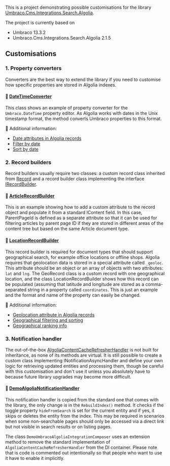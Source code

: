 This is a project demonstrating possible customisations for the library [Umbraco.Cms.Integrations.Search.Algolia](https://docs.umbraco.com/umbraco-dxp/integrations/algolia).

The project is currently based on 

- Umbraco 13.3.2 
- Umbraco.Cms.Integrations.Search.Algolia 2.1.5

## Customisations

### 1. Property converters

Converters are the best way to extend the library if you need to customise how specific properties are stored in Algolia indexes. 

#### 🔗 **[DateTimeConverter](https://github.com/geann/demo-umbraco-algolia-integration/blob/main/DemoUmbracoAlgoliaIntegration/Converters/DateTimeConverter.cs)**

This class shows an example of property converter for the `Umbraco.DateTime` property editor. As Algolia works with dates in the Unix timestamp format, the method converts Umbraco properties to this format.

📖 Additional information:
- [Date attributes in Algolia records](https://www.algolia.com/doc/guides/sending-and-managing-data/prepare-your-data/in-depth/what-is-in-a-record/#dates)
- [Filter by date](https://www.algolia.com/doc/guides/managing-results/refine-results/filtering/how-to/filter-by-attributes/#filter-by-date)
- [Sort by date](https://www.algolia.com/doc/guides/managing-results/refine-results/sorting/how-to/sort-an-index-by-date/)


### 2. Record builders

Record builders usually require two classes: a custom record class inherited from [Record](https://github.com/umbraco/Umbraco.Cms.Integrations/blob/main/src/Umbraco.Cms.Integrations.Search.Algolia/Models/Record.cs) and a record builder class implementing the interface [IRecordBuilder<TContentType>](https://github.com/umbraco/Umbraco.Cms.Integrations/blob/main/src/Umbraco.Cms.Integrations.Search.Algolia/Builders/IRecordBuilder.cs).

#### 🔗 **[ArticleRecordBuilder](https://github.com/geann/demo-umbraco-algolia-integration/blob/main/DemoUmbracoAlgoliaIntegration/Builders/ArticleRecordBuilder.cs)**

This is an example showing how to add a custom attribute to the record object and populate it from a standard IContent field. In this case, ParentPageId is defined as a separate attribute so that it can be used for filtering articles by parent page ID if they are stored in different areas of the content tree but based on the same Article document type.

#### 🔗 **[LocationRecordBuilder](https://github.com/geann/demo-umbraco-algolia-integration/blob/main/DemoUmbracoAlgoliaIntegration/Builders/LocationRecordBuilder.cs)**

This record builder is required for document types that should support geographical search, for example office locations or offline shops. Algolia requires that geolocation data is stored in a special attribute called `_geoloc`. This attribute should be an object or an array of objects with two attributes: `lat` and `lng`. The GeoRecord class is a custom record with one geographical location, and the class LocationRecordBuilder shows how this record can be populated (assuming that latitude and longitude are stored as a comma-separated string in a property called `coordinates`. This is just an example and the format and name of the property can easily be changed.   

📖 Additional information:
- [Geolocation attribute in Algolia records](https://www.algolia.com/doc/guides/managing-results/refine-results/geolocation/#enabling-geo-search-by-adding-geolocation-data-to-records)
- [Geographical filtering and sorting](https://www.algolia.com/doc/guides/managing-results/refine-results/geolocation/#geographical-filtering-and-sorting)
- [Geographical ranking info](https://www.algolia.com/doc/guides/managing-results/refine-results/geolocation/how-to/geo-ranking-info/)

### 3. Notification handler

The out-of-the-box [AlgoliaContentCacheRefresherHandler](https://github.com/umbraco/Umbraco.Cms.Integrations/blob/main/src/Umbraco.Cms.Integrations.Search.Algolia/Handlers/AlgoliaContentCacheRefresherHandler.cs) is not built for inheritance, as none of its methods are virtual. It is still possible to create a custom class implementing INotificationAsyncHandler and define your own logic for retrieving updated entities and processing them, though be careful with this customisation and don't use it unless you absolutely have to because future library upgrades may become more difficult.

#### 🔗 **[DemoAlgoliaNotificationHandler](https://github.com/geann/demo-umbraco-algolia-integration/blob/main/DemoUmbracoAlgoliaIntegration/Handlers/DemoAlgoliaNotificationHandler.cs)**

This notification handler is copied from the standard one that comes with the library, the only change is in the `RebuildIndex()` method. It checks if the toggle property `hideFromSearch` is set for the current entity and if yes, it skips or deletes the entity from the index. This may be required in scenarios when some non-searchable pages should only be accessed via a direct link but not visible in search results or on listing pages. 

The class `DemoUmbracoAlgoliaIntegrationComposer` uses an extension method to remove the standard implementation of `AlgoliaContentCacheRefresherHandler` from the DI container. Please note that is code is commented out intentionally so that people who want to use it have to enable it implicitly. 
